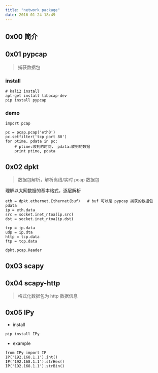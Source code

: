 ```yaml
---
title: "network package"
date: 2016-01-24 18:49
---
```


## 0x00 简介

## 0x01 pypcap

> 捕获数据包

### install

```
# kali2 install 
apt-get install libpcap-dev
pip install pypcap
```

### demo

```
import pcap

pc = pcap.pcap('eth0')
pc.setfilter('tcp port 80')
for ptime, pdata in pc:
    # ptime:收到的时间， pdata:收到的数据
    print ptime, pdata
```

## 0x02 dpkt

> 数据包解析，解析离线/实时 pcap 数据包

理解以太网数据的基本格式，逐层解析

```
eth = dpkt.ethernet.Ethernet(buf)   # buf 可以是 pypcap 捕获的数据包 pdata
ip = eth.data
src = socket.inet_ntoa(ip.src)
dst = socket.inet_ntoa(ip.dst)

tcp = ip.data 
udp = ip.dta
http = tcp.data
ftp = tcp.data
```

```
dpkt.pcap.Reader
```

## 0x03 scapy

## 0x04 scapy-http

> 格式化数据包为 http 数据信息

## 0x05 IPy

* install

```
pip install IPy
```

* example

```
from IPy import IP
IP('192.168.1.1').int()
IP('192.168.1.1').strHex()
IP('192.168.1.1').strBin()
```

